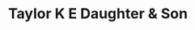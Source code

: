 ---
title: "Taylor K E Daughter & Son"
url: /criccieth/taylor-k-e-daughter-und-son/
shop: Metzgerei
---